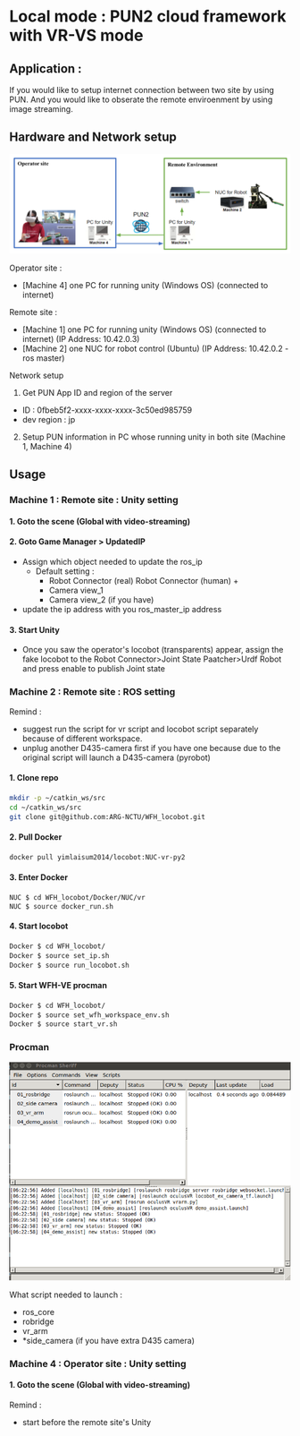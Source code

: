 # Local mode : PUN2 cloud framework with VR-VS mode 

## Application : 
If you would like to setup internet connection between two site by using PUN. And you would like to obserate the remote enviroenment by using image streaming.

## Hardware and Network setup
![Global_w_VS.](Figures\Global_w_VS.png)

Operator site : 
- [Machine 4] one PC for running unity (Windows OS) (connected to internet)

Remote site : 
- [Machine 1] one PC for running unity (Windows OS) (connected to internet) (IP Address: 10.42.0.3)
- [Machine 2] one NUC for robot control (Ubuntu) (IP Address: 10.42.0.2 - ros master)


Network setup
1. Get PUN App ID and region of the server
- ID : 0fbeb5f2-xxxx-xxxx-xxxx-3c50ed985759
- dev region : jp
2. Setup PUN information in PC whose running unity in both site (Machine 1, Machine 4)


## Usage

### Machine 1 : Remote site : Unity setting 

#### 1. Goto the scene (Global with video-streaming)

#### 2. Goto Game Manager > UpdatedIP
- Assign which object needed to update the ros_ip
    - Default setting : 
        - Robot Connector (real) Robot Connector (human) + 
        - Camera view_1 
        - Camera view_2 (if you have)
- update the ip address with you ros_master_ip address

#### 3. Start Unity
- Once you saw the operator's locobot (transparents) appear, assign the fake locobot to the Robot Connector>Joint State Paatcher>Urdf Robot and press enable to publish Joint state

### Machine 2 : Remote site : ROS setting 
Remind : 

- suggest run the script for vr script and locobot script separately because of different workspace.
- unplug another D435-camera first if you have one because due to the original script will launch a D435-camera (pyrobot)

#### 1. Clone repo

```bash
mkdir -p ~/catkin_ws/src
cd ~/catkin_ws/src
git clone git@github.com:ARG-NCTU/WFH_locobot.git
```

####  2. Pull Docker

``` bash
docker pull yimlaisum2014/locobot:NUC-vr-py2
```
#### 3. Enter Docker
```
NUC $ cd WFH_locobot/Docker/NUC/vr
NUC $ source docker_run.sh
```

#### 4. Start locobot

```bash
Docker $ cd WFH_locobot/
Docker $ source set_ip.sh
Docker $ source run_locobot.sh
```

#### 5. Start WFH-VE procman
```bash
Docker $ cd WFH_locobot/
Docker $ source set_wfh_workspace_env.sh
Docker $ source start_vr.sh
```

### Procman
![vr_procman](Figures/vr_procman.png)

What script needed to launch :
- ros_core
- robridge
- vr_arm
- *side_camera (if you have extra D435 camera)

### Machine 4 : Operator site : Unity setting 

#### 1. Goto the scene (Global with video-streaming)
Remind : 

- start before the remote site's Unity

